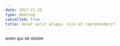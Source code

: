 ```yaml
---
date: 2017-11-23
type: meeting
cancelled: true
title: dolor velit aliqua. nisi et reprehenderit
---
```

enim qui sit minim